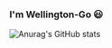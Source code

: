 ### I'm Wellington-Go :smiley:
![Anurag's GitHub stats](https://github-readme-stats.vercel.app/api?username=Wellington-Go&show_icons=true&theme=github_dark)


<!--
**Wellington-Go/Wellington-Go** is a ✨ _special_ ✨ repository because its `README.md` (this file) appears on your GitHub profile.

Here are some ideas to get you started:

- 🔭 I’m currently working on ...
- 🌱 I’m currently learning ...
- 👯 I’m looking to collaborate on ...
- 🤔 I’m looking for help with ...
- 💬 Ask me about ...
- 📫 How to reach me: ...
- 😄 Pronouns: ...
- ⚡ Fun fact: ...
-->
